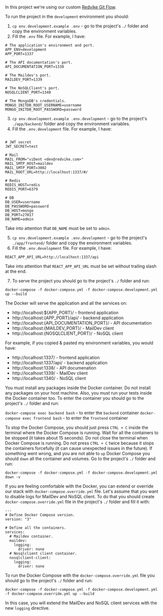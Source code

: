 In this project we're using our custom [Redvike Git Flow](https://github.com/Redvike/redvike-git-flow).

To run the project in the `development` environment you should:
1. `cp env.development.example .env` - go to the project's `./` folder and copy the environment variables.  
2. Fill the `.env` file. For example, I have:

```
# The application's environment and port.
APP_ENV=development
APP_PORT=1337

# The API documentation's port.
API_DOCUMENTATION_PORT=1338

# The Maildev's port.
MAILDEV_PORT=1339

# The NoSQLClient's port.
NOSQLCLIENT_PORT=1340

# The MongoDB's credentials.
MONGO_INITDB_ROOT_USERNAME=username
MONGO_INITDB_ROOT_PASSWORD=password
```

3. `cp env.development.example .env.development` - go to the project's `./app/backend/` folder and copy the environment variables.
4. Fill the `.env.development` file. For example, I have:
```

# JWT secret
JWT_SECRET=test

# Mail
MAIL_FROM="viDent <dev@redvike.com>"
MAIL_SMTP_HOST=maildev
MAIL_SMTP_PORT=3002
MAIL_ROOT_URL=http://localhost:1337/#/

# Redis
REDIS_HOST=redis
REDIS_PORT=6379

# DB
DB_USER=username
DB_PASSWORD=password
DB_HOST=mongo
DB_PORT=27017
DB_NAME=admin
```

Take into attention that `DB_NAME` must be set to `admin`.

5. `cp env.development.example .env.development` - go to the project's `./app/frontend/` folder and copy the environment variables.
6. Fill the `.env.development` file. For example, I have:

```
REACT_APP_API_URL=http://localhost:1337/api
```

Take into attention that `REACT_APP_API_URL` must be set without trailing slash at the end.

7. To serve the project you should go to the project's `./` folder and run:

```
docker-compose -f docker-compose.yml -f docker-compose.development.yml up --build
```

The Docker will serve the application and all the services on:
- http://localhost:${APP_PORT}/ - frontend application
- http://localhost:{APP_PORT}/api/ - backend application
- http://localhost:{API_DOCUMENTATION_PORT}/ - API documentation
- http://localhost:{MAILDEV_PORT}/ - MailDev client
- http://localhost:{NOSQLCLIENT_PORT}/ - NoSQL client

For example, if you copied & pasted my environment variables, you would have:
- http://localhost:1337/ - frontend application
- http://localhost:1337/api/ - backend application
- http://localhost:1338/ - API documenation
- http://localhost:1339/ - MailDev client
- http://localhost:1340/ - NoSQL client

You must install any packages inside the Docker container. Do not install any packages on your host machine. Also, you must run your tests inside the Docker container too. To enter the container you should go to the project's `./` folder and run:

`docker-compose exec backend bash` - to enter the `backend` container
`docker-compose exec frontend bash` - to enter the `frontend` container

To stop the Docker Compose, you should just press `CTRL + C` inside the terminal where the Docker Compose is running. Wait for all the containers to be stopped (it takes about 15 seconds). Do not close the terminal when Docker Compose is running. Do not press `CTRL + C` twice because it stops the containers forcefully (it can cause unexpected issues in the future). If something went wrong, and you are not able to `up` Docker Compose you should `down` all the container and volumes. Go to the project's `./` folder and run:

```
docker-compose -f docker-compose.yml -f docker-compose.development.yml down -v
```

If you are feeling comfortable with the Docker, you can extend or override our stack with `docker-compose.override.yml` file. Let's assume that you want to disable logs for MailDev and NoSQL client. To do that you should create `docker-compose.override.yml` file in the project's `./` folder and fill it with:

```
---
# Define Docker Compose version.
version: "3"

# Define all the containers.
services:
  # Maildev container.
  maildev:
    logging:
      driver: none
  # Nosqlclient client container.
  nosqlclient-client:
    logging:
      driver: none
```

To run the Docker Compose with the `docker-compose.override.yml` file you should go to the project's `./` folder and run:

```
docker-compose -f docker-compose.yml -f docker-compose.development.yml -f docker-compose.override.yml up --build
```

In this case, you will extend the MailDev and NoSQL client services with the new `logging` directive.
